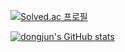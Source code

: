 [![Solved.ac 프로필](http://mazassumnida.wtf/api/v2/generate_badge?boj=adj0707)](https://solved.ac/adj0707)

[![dongjun's GitHub stats](https://github-readme-stats.vercel.app/api?username=asusikai)](https://github.com/anuraghazra/github-readme-stats&show_icons=true&theme=tokyonight)
<!--
**asusikai/asusikai** is a ✨ _special_ ✨ repository because its `README.md` (this file) appears on your GitHub profile.

Here are some ideas to get you started:

- 🔭 I’m currently working on ...
- 🌱 I’m currently learning ...
- 👯 I’m looking to collaborate on ...
- 🤔 I’m looking for help with ...
- 💬 Ask me about ...
- 📫 How to reach me: ...
- 😄 Pronouns: ...
- ⚡ Fun fact: ...
-->
